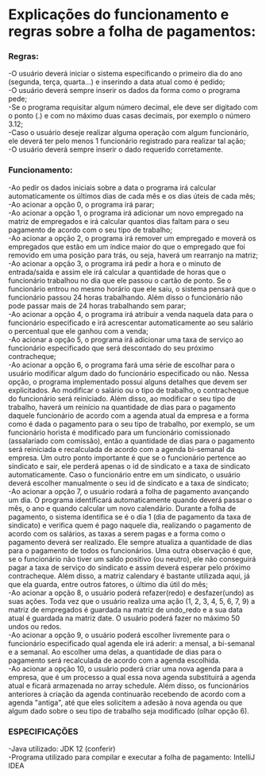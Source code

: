 <h1><b>Explicações do funcionamento e regras sobre a folha de pagamentos:</b></h1>
  <h3>Regras:</h3>
    -O usuário deverá iniciar o sistema especificando o primeiro dia do ano (segunda, terça, quarta...) e inserindo a data atual como é pedido;<br>
    -O usuário deverá sempre inserir os dados da forma como o programa pede;<br>
    -Se o programa requisitar algum número decimal, ele deve ser digitado com o ponto (.) e com no máximo duas casas decimais, por exemplo o número 3.12;<br>
    -Caso o usuário deseje realizar alguma operação com algum funcionário, ele deverá ter pelo menos 1 funcionário registrado para realizar tal ação;<br>
    -O usuário deverá sempre inserir o dado requerido corretamente.<br>
    
  <h3>Funcionamento:</h3>
  -Ao pedir os dados iniciais sobre a data o programa irá calcular automaticamente os últimos dias de cada mês e os dias úteis de cada mês;<br>
  -Ao acionar a opção 0, o programa irá parar;<br>
  -Ao acionar a opção 1, o programa irá adicionar um novo empregado na matriz de empregados e irá calcular quantos dias faltam para o seu pagamento de acordo com o seu tipo de trabalho;<br>
  -Ao acionar a opção 2, o programa irá remover um empregado e moverá os empregados que estão em um índice maior do que o empregado que foi removido em uma posição para trás, ou seja, haverá um rearranjo na matriz;<br>
  -Ao acionar a opção 3, o programa irá pedir a hora e o minuto de entrada/saída e assim ele irá calcular a quantidade de horas que o funcionário trabalhou no dia que ele passou o cartão de ponto. Se o funcionário entrou no mesmo horário que ele saiu, o sistema pensará que o funcionário passou 24 horas trabalhando. Além disso o funcionário não pode passar mais de 24 horas trabalhando sem parar;<br>
  -Ao acionar a opção 4, o programa irá atribuir a venda naquela data para o funcionário especificado e irá acrescentar automaticamente ao seu salário o percentual que ele ganhou com a venda;<br>
  -Ao acionar a opção 5, o programa irá adicionar uma taxa de serviço ao funcionário especificado que será descontado do seu próximo contracheque;<br>
  -Ao acionar a opção 6, o programa fará uma série de escolhar para o usuário modificar algum dado do funcionário especificado ou não. Nessa opção, o programa implementado possui alguns detalhes que devem ser explicitados. Ao modificar o salário ou o tipo de trabalho, o contracheque do funcionário será reiniciado. Além disso, ao modificar o seu tipo de trabalho, haverá um reinício na quantidade de dias para o pagamento daquele funcionário de acordo com a agenda atual da empresa e a forma como é dada o pagamento para o seu tipo de trabalho, por exemplo, se um funcionário horista é modificado para um funcionário comissionado (assalariado com comissão), então a quantidade de dias para o pagamento será reiniciada e recalculada de acordo com a agenda bi-semanal da empresa. Um outro ponto importante é que se o funcionário pertence ao sindicato e sair, ele perderá apenas o id de sindicato e a taxa de sindicato automaticamente. Caso o funcionário entre em um sindicato, o usuário deverá escolher manualmente o seu id de sindicato e a taxa de sindicato;<br>
 -Ao acionar a opção 7, o usuário rodará a folha de pagamento avançando um dia. O programa identificará automaticamente quando deverá passar o mês, o ano e quando calcular um novo calendário. Durante a folha de pagamento, o sistema identifica se é o dia 1 (dia de pagamento da taxa de sindicato) e verifica quem é pago naquele dia, realizando o pagamento de acordo com os salários, as taxas a serem pagas e a forma como o pagamento deverá ser realizado. Ele sempre atualiza a quantidade de dias para o pagamento de todos os funcionários. Uma outra observação é que, se o funcionário não tiver um saldo positivo (ou neutro), ele não conseguirá pagar a taxa de serviço do sindicato e assim deverá esperar pelo próximo contracheque. Além disso, a matriz calendary é bastante utilizada aqui, já que ela guarda, entre outros fatores, o último dia útil do mês;<br>
 -Ao acionar a opção 8, o usuário poderá refazer(redo) e desfazer(undo) as suas ações. Toda vez que o usuário realiza uma ação (1, 2, 3, 4, 5, 6, 7, 9) a matriz de empregados é guardada na matriz de undo_redo e a sua data atual é guardada na matriz date. O usuário poderá fazer no máximo 50 undos ou redos.<br>
 -Ao acionar a opção 9, o usuário poderá escolher livremente para o funcionário especificado qual agenda ele irá aderir: a mensal, a bi-semanal e a semanal. Ao escolher uma delas, a quantidade de dias para o pagamento será recalculada de acordo com a agenda escolhida.<br>
 -Ao acionar a opção 10, o usuário poderá criar uma nova agenda para a empresa, que é um processo a qual essa nova agenda substituirá a agenda atual e ficará armazenada no array schedule. Além disso, os funcionários anteriores à criação da agenda continuarão recebendo de acordo com a agenda "antiga", até que eles solicitem a adesão à nova agenda ou que algum dado sobre o seu tipo de trabalho seja modificado (olhar opção 6).<br> 
 
 <h3>ESPECIFICAÇÕES</h3>
 -Java utilizado: JDK 12 (conferir)<br>
 -Programa utilizado para compilar e executar a folha de pagamento: IntelliJ IDEA<br>
